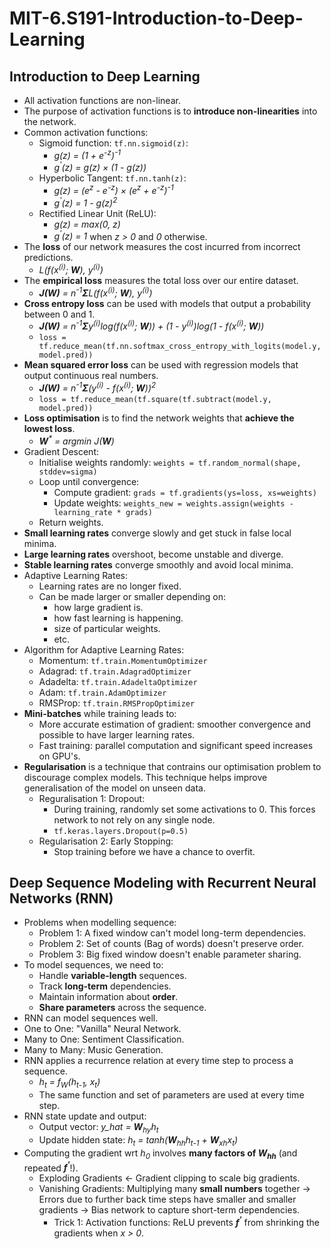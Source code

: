# MIT-6.S191-Introduction-to-Deep-Learning

## Introduction to Deep Learning
- All activation functions are non-linear.
- The purpose of activation functions is to **introduce non-linearities** into the network.
- Common activation functions:
  - Sigmoid function: `tf.nn.sigmoid(z)`: 
    - *g(z) = (1 + e<sup>-z</sup>)<sup>-1</sup>*
    - *g<sup>'</sup>(z) = g(z) × (1 - g(z))*
  - Hyperbolic Tangent: `tf.nn.tanh(z)`: 
    - *g(z) = (e<sup>z</sup> - e<sup>-z</sup>) × (e<sup>z</sup> + e<sup>-z</sup>)<sup>-1</sup>*
    - *g<sup>'</sup>(z) = 1 - g(z)<sup>2</sup>*
  - Rectified Linear Unit (ReLU):
    - *g(z) = max(0, z)*
    - *g<sup>'</sup>(z) = 1* when *z > 0* and *0* otherwise.
- The **loss** of our network measures the cost incurred from incorrect predictions.
  - *L(f(x<sup>(i)</sup>; **W**), y<sup>(i)</sup>)*
- The **empirical loss** measures the total loss over our entire dataset.
  - ***J(W)** = n<sup>-1</sup>**Σ**L(f(x<sup>(i)</sup>; **W**), y<sup>(i)</sup>)*
- **Cross entropy loss** can be used with models that output a probability between 0 and 1.
  - ***J(W)** = n<sup>-1</sup>**Σ**y<sup>(i)</sup>log(f(x<sup>(i)</sup>; **W**)) + (1 - y<sup>(i)</sup>)log(1 - f(x<sup>(i)</sup>; **W**))*
  - `loss = tf.reduce_mean(tf.nn.softmax_cross_entropy_with_logits(model.y, model.pred))`
- **Mean squared error loss** can be used with regression models that output continuous real numbers.
  - ***J(W)** = n<sup>-1</sup>**Σ**(y<sup>(i)</sup> - f(x<sup>(i)</sup>; **W**))<sup>2</sup>*
  - `loss = tf.reduce_mean(tf.square(tf.subtract(model.y, model.pred))`
- **Loss optimisation** is to find the network weights that **achieve the lowest loss**.
  - ***W**<sup>\*</sup> = argmin J(**W**)*
- Gradient Descent:
  - Initialise weights randomly: `weights = tf.random_normal(shape, stddev=sigma)`
  - Loop until convergence:
    - Compute gradient: `grads = tf.gradients(ys=loss, xs=weights)`
    - Update weights: `weights_new = weights.assign(weights - learning_rate * grads)`
  - Return weights.
- **Small learning rates** converge slowly and get stuck in false local minima.
- **Large learning rates** overshoot, become unstable and diverge.
- **Stable learning rates** converge smoothly and avoid local minima.
- Adaptive Learning Rates:
  - Learning rates are no longer fixed.
  - Can be made larger or smaller depending on:
    - how large gradient is.
    - how fast learning is happening.
    - size of particular weights.
    - etc.
- Algorithm for Adaptive Learning Rates:
  - Momentum: `tf.train.MomentumOptimizer`
  - Adagrad: `tf.train.AdagradOptimizer`
  - Adadelta: `tf.train.AdadeltaOptimizer`
  - Adam: `tf.train.AdamOptimizer`
  - RMSProp: `tf.train.RMSPropOptimizer`
- **Mini-batches** while training leads to:
  - More accurate estimation of gradient: smoother convergence and possible to have larger learning rates.
  - Fast training: parallel computation and significant speed increases on GPU's.
- **Regularisation** is a technique that contrains our optimisation problem to discourage complex models. This technique helps improve generalisation of the model on unseen data.
  - Reguralisation 1: Dropout: 
    - During training, randomly set some activations to 0. This forces network to not rely on any single node.
    - `tf.keras.layers.Dropout(p=0.5)`
  - Regularisation 2: Early Stopping:
    - Stop training before we have a chance to overfit.

## Deep Sequence Modeling with Recurrent Neural Networks (RNN)
- Problems when modelling sequence:
  - Problem 1: A fixed window can't model long-term dependencies.
  - Problem 2: Set of counts (Bag of words) doesn't preserve order.
  - Problem 3: Big fixed window doesn't enable parameter sharing.
- To model sequences, we need to:
  - Handle **variable-length** sequences.
  - Track **long-term** dependencies.
  - Maintain information about **order**.
  - **Share parameters** across the sequence.
- RNN can model sequences well.
- One to One: "Vanilla" Neural Network.
- Many to One: Sentiment Classification.
- Many to Many: Music Generation.
- RNN applies a recurrence relation at every time step to process a sequence.
  - *h<sub>t</sub> = f<sub>W</sub>(h<sub>t-1</sub>, x<sub>t</sub>)*
  - The same function and set of parameters are used at every time step.
- RNN state update and output:
  - Output vector: *y_hat = **W**<sub>hy</sub>h<sub>t</sub>*
  - Update hidden state: *h<sub>t</sub> = tanh(**W**<sub>hh</sub>h<sub>t-1</sub> + **W**<sub>xh</sub>x<sub>t</sub>)*
- Computing the gradient wrt *h<sub>0</sub>* involves **many factors of *W<sub>hh</sub>*** (and repeated ***f<sup>'</sup>***!).
  - Exploding Gradients ← Gradient clipping to scale big gradients.
  - Vanishing Gradients: Multiplying many **small numbers** together → Errors due to further back time steps have smaller and smaller gradients → Bias network to capture short-term dependencies.
    - Trick 1: Activation functions: ReLU prevents ***f<sup>'</sup>*** from shrinking the gradients when *x > 0*.

